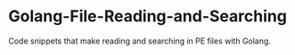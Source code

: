 # Golang-File-Reading-and-Searching
Code snippets that make reading and searching in PE files with Golang.
